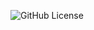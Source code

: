 ![GitHub License](https://img.shields.io/github/license/SaraPOliveira/senac-tat?style=for-the-badge)
